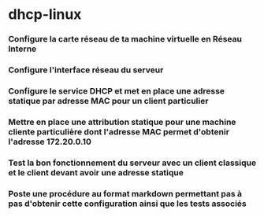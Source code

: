 # dhcp-linux

### Configure la carte réseau de ta machine virtuelle en Réseau Interne

### Configure l'interface réseau du serveur

### Configure le service DHCP et met en place une adresse statique par adresse MAC pour un client particulier

### Mettre en place une attribution statique pour une machine cliente particulière dont l'adresse MAC permet d'obtenir l'adresse 172.20.0.10

### Test la bon fonctionnement du serveur avec un client classique et le client devant avoir une adresse statique

### Poste une procédure au format markdown permettant pas à pas d'obtenir cette configuration ainsi que les tests associés